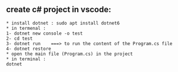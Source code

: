 ## create c# project in vscode:

```text
* install dotnet : sudo apt install dotnet6
* in termenal :
1- dotnet new console -o test
2- cd test
3- dotnet run    ===> to run the content of the Program.cs file
4- dotnet restore
* open the main file (Program.cs) in the project
* in terminal :
dotnet 
```

